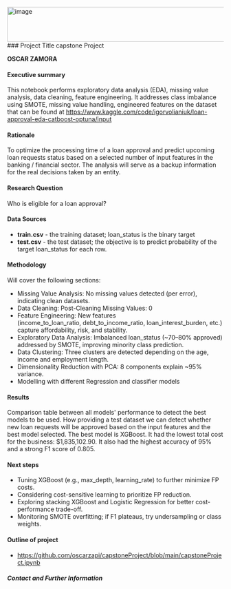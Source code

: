 <img width="1761" height="81" alt="image" src="https://github.com/user-attachments/assets/d5594c81-771d-45c9-944f-06d9b0bd73a9" />### Project Title
capstone Project

**OSCAR ZAMORA**

#### Executive summary
This notebook performs exploratory data analysis (EDA), missing value analysis, data cleaning, feature engineering. It addresses class imbalance using SMOTE, missing value handling, engineered features on the dataset that can be found at https://www.kaggle.com/code/igorvolianiuk/loan-approval-eda-catboost-optuna/input

#### Rationale
To optimize the processing time of a loan approval and predict upcoming loan requests status based on a selected number of input features in the banking / financial sector. The analysis will serve as a backup information for the real decisions taken by an entity.

#### Research Question
Who is eligible for a loan approval?

#### Data Sources
- **train.csv** - the training dataset; loan_status is the binary target
- **test.csv** - the test dataset; the objective is to predict probability of the target loan_status for each row.

#### Methodology
Will cover the following sections: 
- Missing Value Analysis: No missing values detected (per error), indicating clean datasets.
- Data Cleaning: Post-Cleaning Missing Values: 0
- Feature Engineering: New features (income_to_loan_ratio, debt_to_income_ratio, loan_interest_burden, etc.) capture affordability, risk, and stability.
- Exploratory Data Analysis: Imbalanced loan_status (~70–80% approved) addressed by SMOTE, improving minority class prediction.
- Data Clustering: Three clusters are detected depending on the age, income and employment length.
- Dimensionality Reduction with PCA: 8 components explain ~95% variance.
- Modelling with different Regression and classifier models

#### Results
Comparison table between all models' performance to detect the best models to be used.
How providing a test dataset we can detect whether new loan requests will be approved based on the input features and the best model selected.
The best model is XGBoost. It had the lowest total cost for the business: $1,835,102.90. It also had the highest accuracy of 95% and a strong F1 score of 0.805.


#### Next steps
- Tuning XGBoost (e.g., max_depth, learning_rate) to further minimize FP costs.
- Considering cost-sensitive learning to prioritize FP reduction.
- Exploring stacking XGBoost and Logistic Regression for better cost-performance trade-off.
- Monitoring SMOTE overfitting; if F1 plateaus, try undersampling or class weights.


#### Outline of project

- https://github.com/oscarzapi/capstoneProject/blob/main/capstoneProject.ipynb


##### Contact and Further Information
